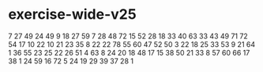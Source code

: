 # exercise-wide-v25
7
27
49
24
49
9
18
27
59
7
28
48
72
15
52
28
18
33
40
63
33
43
49
71
72
54
17
10
22
10
21
23
35
8
22
22
78
55
60
47
52
50
3
22
18
25
33
53
9
21
64
1
36
55
23
25
22
26
51
4
63
8
24
20
18
48
17
15
38
50
21
33
8
57
60
66
17
38
1
24
59
16
72
5
24
19
29
39
37
28
1
